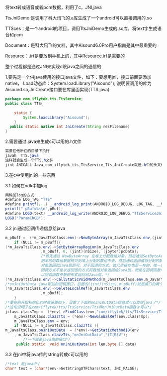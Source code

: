 将text转成语音或者pcm数据，利用了c，JNI,java

TtsJniDemo:是调用了科大讯飞的.a库生成了一个android可以直接调用的.so

TTSces：是一个android的项目，调用TtsJniDemo生成的.so库，将text字生成语音和pcm

Document：是科大讯飞的文档，其中Aisound6.0Pro用户指南是其中最重要的

Resource：.irf是要放到手机上的，其中Resource.irf是需要的

整个过程都是通过JNI来实现c跟java之间的通信的

1.要先定一个供java使用的接口java文件，如下：要想用jni，接口前面要添加native， Load动态库：System.loadLibrary("Aisound"); 说明要调用的库为Aisound.so,JniCreate接口要在库里面实现(TTS.java)

```java
package com.iflytek.tts.TtsService;
public class TTS{
  
    static {
        System.loadLibrary("Aisound");
    }
  public static native int JniCreate(String resFilename)
}
```

2.需要通过.java来生成c可以用的.h文件

```java
需要在他所在的目录下执行
javah  TTS.java
这样就会生成一个TTS.h文件
jint JNICALL Java_com_iflytek_tts_TtsService_Tts_JniCreate就是.h中的头文件，他后面的名字是根据.java中的包名类名，接口名称一起构成的，java调用JniCreate接口就是调用如上文件
```

3.在c中使用jni的一些东西

3.1 如何在ndk中加log

```java
两种加log的方式
#define LOG_TAG "TTS"
#define printf(...) __android_log_print(ANDROID_LOG_DEBUG, LOG_TAG, __VA_ARGS__ )
printf(" pBuf=%s\n",pBuf);
#define LOGD(text) __android_log_write(ANDROID_LOG_DEBUG,"TtsServiceJni",text)
LOGD("ParamChCB");
```

3.2 jni通过回调传递信息给java

```java
m_pBuff =  (*m_JavaTtsClass.env)->NewByteArray(m_JavaTtsClass.env,(jint)(nSize));
	if (NULL != m_pBuff){
(*m_JavaTtsClass.env)->SetByteArrayRegion(m_JavaTtsClass.env
				,m_pBuff, 0, (jint)(nSize), (jbyte*)pcData);
				/*首先通过 NewByteArray 在堆上分配数组对象，然后通过SetByteArrayRegion
				把本地的数组数据拷贝到堆上分配的数组中去，然后通过返回值将分配的数组
				对象返回到Java层即可。对于回调的方式，这几步操作也是一样的，唯一的不同是，
				回调方式不是以返回值的方式将数组对象返回给Java层，而是在回调函数中，
				以回调函数参数的形式返回给Java层。*/
(*m_JavaTtsClass.env)->CallStaticVoidMethod(m_JavaTtsClass.env,m_JavaTtsClass.clazzTts,m_JavaTtsClass.onJniOutData,(jint)(nSize),m_pBuff);
/*onJniOutData java那边的回调接口，后面的(jint)(nSize),m_pBuff)就是接口的两个参数*/
(*m_JavaTtsClass.env)->DeleteLocalRef(m_JavaTtsClass.env
				,m_pBuff);
    }
/*要在刚开始初始化的时候设置如下，设置了下面的onJniOutData信息就可以发给java了*/
/*这句说明了在com/iflytek/tts/TtsService/Tts弄onJniOutData函数才可以*/
jclass classTmp =  (*env)->FindClass(env,"com/iflytek/tts/TtsService/Tts");
	m_JavaTtsClass.clazzTts = (*env)->NewGlobalRef(env,classTmp);
	m_JavaTtsClass.env = env;
	if (NULL != m_JavaTtsClass.clazzTts ){
m_JavaTtsClass.onJniOutData  = (*env)->GetStaticMethodID(env
	, m_JavaTtsClass.clazzTts,"onJniOutData","(I[B)V");
        /*一下就是java端的接口*/
     public static  void onJniOutData(int len,byte [] data)
```

3.3 在jni中将java传的string转成c可以用的

```c
/*text 是javad*/   
char* test = (char*)env->GetStringUTFChars(text, JNI_FALSE);
```

